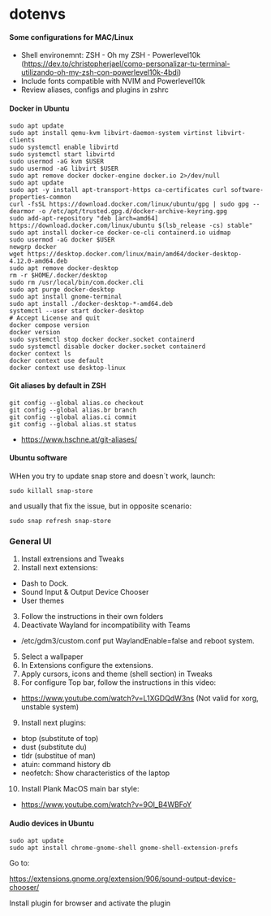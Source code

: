 # dotenvs

#### Some configurations for MAC/Linux

- Shell environemnt: ZSH - Oh my ZSH - Powerlevel10k
(https://dev.to/christopherjael/como-personalizar-tu-terminal-utilizando-oh-my-zsh-con-powerlevel10k-4bdi)
- Include fonts compatible with NVIM and Powerlevel10k
- Review aliases, configs and plugins in zshrc

#### Docker in Ubuntu

```
sudo apt update
sudo apt install qemu-kvm libvirt-daemon-system virtinst libvirt-clients
sudo systemctl enable libvirtd
sudo systemctl start libvirtd
sudo usermod -aG kvm $USER
sudo usermod -aG libvirt $USER
sudo apt remove docker docker-engine docker.io 2>/dev/null
sudo apt update
sudo apt -y install apt-transport-https ca-certificates curl software-properties-common
curl -fsSL https://download.docker.com/linux/ubuntu/gpg | sudo gpg --dearmor -o /etc/apt/trusted.gpg.d/docker-archive-keyring.gpg
sudo add-apt-repository "deb [arch=amd64] https://download.docker.com/linux/ubuntu $(lsb_release -cs) stable"
sudo apt install docker-ce docker-ce-cli containerd.io uidmap
sudo usermod -aG docker $USER
newgrp docker
wget https://desktop.docker.com/linux/main/amd64/docker-desktop-4.12.0-amd64.deb
sudo apt remove docker-desktop
rm -r $HOME/.docker/desktop
sudo rm /usr/local/bin/com.docker.cli
sudo apt purge docker-desktop
sudo apt install gnome-terminal
sudo apt install ./docker-desktop-*-amd64.deb
systemctl --user start docker-desktop
# Accept License and quit
docker compose version
docker version
sudo systemctl stop docker docker.socket containerd
sudo systemctl disable docker docker.socket containerd
docker context ls
docker context use default
docker context use desktop-linux
```

#### Git aliases by default in ZSH

```
git config --global alias.co checkout
git config --global alias.br branch
git config --global alias.ci commit
git config --global alias.st status
```

- https://www.hschne.at/git-aliases/

#### Ubuntu software

WHen you try to update snap store and doesn´t work, launch:

```
sudo killall snap-store
```

and usually that fix the issue, but in opposite scenario:

```
sudo snap refresh snap-store
```

### General UI

1. Install extrensions and Tweaks
2. Install next extensions:

- Dash to Dock.
- Sound Input & Output Device Chooser
- User themes

3. Follow the instructions in their own folders
4. Deactivate Wayland for incompatibility with Teams

- /etc/gdm3/custom.conf put WaylandEnable=false and reboot system.

5. Select a wallpaper
6. In Extensions configure the extensions.
7. Apply cursors, icons and theme (shell section) in Tweaks
8. For configure Top bar, follow the instructions in this video:

- https://www.youtube.com/watch?v=L1XGDQdW3ns (Not valid for xorg, unstable system)

9. Install next plugins:

- btop (substitute of top)
- dust (substitute du)
- tldr (substitue of man)
- atuin: command history db
- neofetch: Show characteristics of the laptop

10. Install Plank MacOS main bar style:

- https://www.youtube.com/watch?v=9Ol_B4WBFoY

#### Audio devices in Ubuntu

```
sudo apt update
sudo apt install chrome-gnome-shell gnome-shell-extension-prefs
```

Go to: 

https://extensions.gnome.org/extension/906/sound-output-device-chooser/

Install plugin for browser and activate the plugin